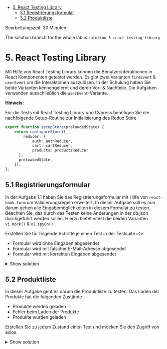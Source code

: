 - [5. React Testing Library](#5-react-testing-library)
  - [5.1 Registrierungsformular](#51-registrierungsformular)
  - [5.2 Produktliste](#52-produktliste)

Bearbeitungszeit: 30 Minuten

The solution branch for the whole lab is `solution-5-react-testing-library`

# 5. React Testing Library

Mit Hilfe von React Testing Library können die Benutzerinteraktionen in React Komponenten getestet werden. Es gibt zwei Varianten `fireEvent` & `userEvent` um die Interaktionen auszulösen. In der Schulung haben Sie beide Varianten kennengelernt und deren Vor- & Nachteile. Die Aufgaben verwenden ausschließlich die `userEvent`-Variante.

**Hinweis:**

Für die Tests mit React Testing Library und Cypress benötigen Sie die nachfolgende Setup-Routine zur Initialisierung des Redux Store

```typescript
export function setupStore(preloadedState) {
    return configureStore({
        reducer: {
            auth: authReducer,
            cart: cartReducer,
            products: productsReducer
      },
      preloadedState,
    });
};
```

## 5.1 Registrierungsformular

In der Aufgabe 1.1 haben Sie das Registrierungsformular mit Hilfe von `react-hook-form` um Validierungsregeln erweitert. In dieser Aufgabe soll es nun darum gehen alle Eingabemöglichkeiten in diesem Formular zu testen. Beachten Sie, das durch das Testen keine Änderungen in der db.json durchgeführt werden sollen. Hierzu bietet vitest die beiden Varianten `vi.mock()` & `vi.spyOn()`.

Erstellen Sie für folgende Schritte je einen Test in der Testsuite `e2e`

- Formular wird ohne Eingaben abgesendet
- Formular wird mit falscher E-Mail-Adresse abgesendet
- Formular wird mit korrekten Eingaben abgesendet

<details>
<summary>Show solution</summary>
<p>

**/src/features/auth/pages/registerpage/RegisterPage.test.tsx**

```typescript
import '@testing-library/jest-dom/vitest';
import React from 'react';
import { describe, expect, it, vi } from 'vitest';
import { fireEvent, render, screen, waitFor } from '@testing-library/react';
import userEvent from '@testing-library/user-event';
import { Provider } from 'react-redux';
import axios from 'axios';
import { RegisterPage } from './RegisterPage';
import { setupStore } from '@/store';


//vi.mock('axios');

function renderWithProviders(
    ui: React.ReactNode,
    {
        preloadedState,
        ...renderOptions
    } = {},
) {
    function Wrapper({ children }: { children: React.ReactNode}) {
        return (
            <Provider store={setupStore(preloadedState)}>
                {children}
            </Provider>
        );
    }

    return render(ui, { wrapper: props => <Wrapper {...props} />, ...renderOptions });

  }

describe('RegisterPage', () => {

    it('show errors when form is empty', async () => {
        
        renderWithProviders(<RegisterPage />, {
            preloadedState: {
                auth: {
                    loading: false,
                    userInfo: null,
                    accessToken: null,
                    error: null,
                    success: false,
                },
            }
        });

        const submit = screen.getByTestId('register');
        fireEvent.click(submit);

        expect(await screen.findByText('Vorname ist erforderlich')).toBeInTheDocument();
        expect(await screen.findByText('Nachname ist erforderlich')).toBeInTheDocument();
        expect(await screen.findByText('E-Mail ist erforderlich')).toBeInTheDocument();
        expect(await screen.findByText('Passwort ist erforderlich')).toBeInTheDocument();

    });

    it ('show error when e-mail is incorrect', async () => {

        renderWithProviders(<RegisterPage />, {
            preloadedState: {
                auth: {
                    loading: false,
                    userInfo: null,
                    accessToken: null,
                    error: null,
                    success: false,
                },
            }
        });

        await userEvent.type(screen.getByRole('textbox', { name: /e-mail/i }), 'max-mustermann.com');

        const submit = screen.getByTestId('register');
        fireEvent.click(submit);

        expect(await screen.findByText('E-Mail ist erforderlich')).toBeInTheDocument();
        
    });

    it('show formdata in console when form is valid', async () => {

        /*
        const mockedPost = vi.mocked(axios.post).mockResolvedValue({
            data: {},
            status: '200'
        });
        */

        const mockedPost = vi.spyOn(axios, 'post').mockResolvedValue({
            data: {
                success: true
            },
            status: 201
        });

        renderWithProviders(<RegisterPage />, {
            preloadedState: {
                auth: {
                    loading: false,
                    userInfo: null,
                    accessToken: null,
                    error: null,
                    success: false,
                },
            }
        });

        await userEvent.type(screen.getByRole('textbox', { name: /vorname/i }), 'Max');
        await userEvent.type(screen.getByRole('textbox', { name: /nachname/i }), 'Mustermann');
        await userEvent.type(screen.getByRole('textbox', { name: /e-mail/i }), 'max@mustermann2.com');
        await userEvent.type(screen.getByLabelText('Passwort'), '12345678');

        const submit = screen.getByTestId('register');

        await userEvent.click(submit);

        expect(mockedPost).toHaveBeenCalledOnce();

        expect(mockedPost).toHaveBeenCalledWith('http://localhost:3001/register', {
            email: 'max@mustermann2.com',
            firstName: 'Max',
            lastName: 'Mustermann',
            password: '12345678'
        });

        mockedPost.mockRestore();
        
    });

});
```

</p>
</details>

## 5.2 Produktliste

In dieser Aufgabe geht es darum die Produktliste zu testen. Das Laden der Produkte hat die folgenden Zustände

- Produkte werden geladen
- Fehler beim Laden der Produkte
- Produkte wurden geladen

Erstellen Sie zu jedem Zustand einen Test und mocken Sie den Zugriff von axios.

<details>
<summary>Show solution</summary>
<p>

**/src/features/products/pages/productspage/ProductsPage.test.tsx**

```typescript
import '@testing-library/jest-dom/vitest';
import React from 'react';
import { describe, expect, it, vi } from 'vitest';
import { render , screen, waitFor } from '@testing-library/react';
import axios from 'axios';
import { MemoryRouter } from 'react-router-dom';
import { Provider } from 'react-redux';
import { ProductsPage } from './ProductsPage';
import { setupStore } from '@/store';

vi.mock('axios');

function renderWithProviders(
  ui: React.ReactNode,
  {
    initialState,
    ...renderOptions
  } = {},
) {
  function Wrapper({ children }: { children: React.ReactNode}) {
    return (
        <Provider store={setupStore({ preloadedState: initialState })}>
            <MemoryRouter>
                {children}
            </MemoryRouter>
        </Provider>
    );
  }
    return render(ui, { wrapper: props => <Wrapper {...props} />, ...renderOptions });
}
  
describe('Products', () => {

    it('Should show loading message when loading products', async () => {

        const mockProducts = [
            { id: 1, name: 'Product 1' },
            { id: 2, name: 'Product 2' },
        ];

        // Mock Axios to return the mock products
        //vi.spyOn(axios, 'get').mockResolvedValueOnce({ data: mockProducts });
        vi.mocked(axios.get).mockResolvedValue({ data: mockProducts });

        renderWithProviders(<ProductsPage />, {
            initialState: {
                products: []
            }
        });

        expect( await screen.getByText('Produkte werden geladen...')).toBeInTheDocument();

    });

    it('Should show products when products loaded', async () => {

        const mockProducts = [
            { id: 1, name: 'Product 1' },
            { id: 2, name: 'Product 2' },
        ];

        // Mock Axios to return the mock products
        vi.spyOn(axios, 'get').mockResolvedValueOnce({ data: mockProducts });

        renderWithProviders(<ProductsPage />, {
            initialState: {
                products: []
            }
        });

        await waitFor(() => {
            expect(screen.getByText('Product 2')).toBeInTheDocument();
        });

    });

    it('Should show error when products loading failed', async () => {

        // Mock Axios to return the mock products
        vi.spyOn(axios, 'get').mockRejectedValueOnce(new Error('Produkte konnten nicht geladen werden'));

        renderWithProviders(<ProductsPage />, {
            initialState: {
                products: []
            }
        });

        await waitFor(() => {
            expect(screen.getByText('Produkte konnten nicht geladen werden')).toBeInTheDocument();
        });

    });

})
```

</p>
</details>
